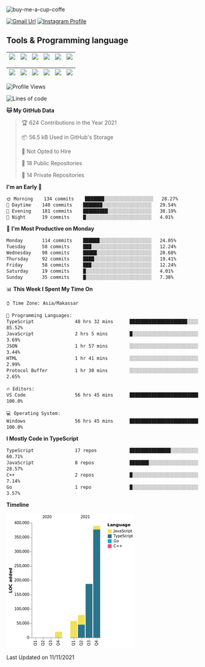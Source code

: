 
![buy-me-a-cup-coffe](https://www.buymeacoffee.com/assets/img/guidelines/download-assets-sm-1.svg)

[![Gmail Url](https://img.shields.io/twitter/url?label=aaulia.raahman@gmail.com&logo=gmail&style=social&url=http%3A%2F%2Fmailto%3Acontact.aaulia.raahman@gmail.com)](mailto:aaulia.raahman@gmail.com) [![Instagram Profile](https://img.shields.io/twitter/url?label=auliyrhman&logo=instagram&style=social&url=https://www.instagram.com/auliyrhman/)](https://www.instagram.com/auliyrhman)

## Tools & Programming language

| [<img src="https://upload.wikimedia.org/wikipedia/commons/4/4c/Typescript_logo_2020.svg" width="50">]() | [<img src="https://cdn.svgporn.com/logos/javascript.svg" width="50">]() | [<img src="https://cdn.svgporn.com/logos/mysql.svg" width="50">]() | <img src="https://cdn.svgporn.com/logos/firebase.svg" width="50"/> | <img src="https://cdn.svgporn.com/logos/mongodb.svg" width="50"/> | <img src="https://cdn.worldvectorlogo.com/logos/c.svg" width="50"/> |
| ------------------------------------------------------------------------------------------------------- | ----------------------------------------------------------------------- | --------------------------------------------------------------------------------------------- | ------------------------------------------------------------------ | ----------------------------------------------------------- | ------------------------------------------------------------------ |

| [<img src="https://www.svgrepo.com/show/306460/nestjs.svg" width="50">]() | [<img src="https://camo.githubusercontent.com/8ac3f7b51de4853384673841868d1c6eb9de77c3b44a891dc53ff9ec27457d3f/68747470733a2f2f636e63662d6272616e64696e672e6e65746c6966792e6170702f696d672f70726f6a656374732f677270632f686f72697a6f6e74616c2f636f6c6f722f677270632d686f72697a6f6e74616c2d636f6c6f722e737667" width="50">]() | [<img src="https://upload.wikimedia.org/wikipedia/commons/8/8e/Nextjs-logo.svg" width="50">]() | [<img src="https://upload.wikimedia.org/wikipedia/commons/a/a7/React-icon.svg" width="50">]() |  [<img src="https://upload.wikimedia.org/wikipedia/commons/d/d9/Node.js_logo.svg" width="50">]() | [<img src="https://cdn.svgporn.com/logos/express.svg" width="50">]() |
| ---------------------------------------------------------------------------------------------- | --------------------------------------------------------------------------------------------------------------------------------------------------------------------------------------------------------------------------------------------------------------------------------------------------------------------------- | ------------------------------------------------------------------------- | ------------------------------------------------------------------- | ------------------------------------------------------------------- | ------------------------------------------------------------------- |


<!--
**aulyarahman/aulyarahman** is a ✨ _special_ ✨ repository because its `README.md` (this file) appears on your GitHub profile.

Here are some ideas to get you started:

- 🔭 I’m currently working on ...
- 🌱 I’m currently learning ...
- 👯 I’m looking to collaborate on ...
- 🤔 I’m looking for help with ...
- 💬 Ask me about ...
- 📫 How to reach me: ...
- 😄 Pronouns: ...
- ⚡ Fun fact: ...
-->

<!--START_SECTION:waka-->
![Profile Views](http://img.shields.io/badge/Profile%20Views-0-blue)

![Lines of code](https://img.shields.io/badge/From%20Hello%20World%20I%27ve%20Written-732937%20lines%20of%20code-blue)

**🐱 My GitHub Data** 

> 🏆 624 Contributions in the Year 2021
 > 
> 📦 56.5 kB Used in GitHub's Storage 
 > 
> 🚫 Not Opted to Hire
 > 
> 📜 18 Public Repositories 
 > 
> 🔑 14 Private Repositories  
 > 
**I'm an Early 🐤** 

```text
🌞 Morning    134 commits    ███████░░░░░░░░░░░░░░░░░░   28.27% 
🌆 Daytime    140 commits    ███████░░░░░░░░░░░░░░░░░░   29.54% 
🌃 Evening    181 commits    █████████░░░░░░░░░░░░░░░░   38.19% 
🌙 Night      19 commits     █░░░░░░░░░░░░░░░░░░░░░░░░   4.01%

```
📅 **I'm Most Productive on Monday** 

```text
Monday       114 commits    ██████░░░░░░░░░░░░░░░░░░░   24.05% 
Tuesday      58 commits     ███░░░░░░░░░░░░░░░░░░░░░░   12.24% 
Wednesday    98 commits     █████░░░░░░░░░░░░░░░░░░░░   20.68% 
Thursday     92 commits     ████░░░░░░░░░░░░░░░░░░░░░   19.41% 
Friday       58 commits     ███░░░░░░░░░░░░░░░░░░░░░░   12.24% 
Saturday     19 commits     █░░░░░░░░░░░░░░░░░░░░░░░░   4.01% 
Sunday       35 commits     █░░░░░░░░░░░░░░░░░░░░░░░░   7.38%

```


📊 **This Week I Spent My Time On** 

```text
⌚︎ Time Zone: Asia/Makassar

💬 Programming Languages: 
TypeScript               48 hrs 32 mins      █████████████████████░░░░   85.52% 
JavaScript               2 hrs 5 mins        █░░░░░░░░░░░░░░░░░░░░░░░░   3.69% 
JSON                     1 hr 57 mins        ░░░░░░░░░░░░░░░░░░░░░░░░░   3.44% 
HTML                     1 hr 41 mins        ░░░░░░░░░░░░░░░░░░░░░░░░░   2.99% 
Protocol Buffer          1 hr 30 mins        ░░░░░░░░░░░░░░░░░░░░░░░░░   2.65%

🔥 Editors: 
VS Code                  56 hrs 45 mins      █████████████████████████   100.0%

💻 Operating System: 
Windows                  56 hrs 45 mins      █████████████████████████   100.0%

```

**I Mostly Code in TypeScript** 

```text
TypeScript               17 repos            ███████████████░░░░░░░░░░   60.71% 
JavaScript               8 repos             ███████░░░░░░░░░░░░░░░░░░   28.57% 
C++                      2 repos             █░░░░░░░░░░░░░░░░░░░░░░░░   7.14% 
Go                       1 repo              █░░░░░░░░░░░░░░░░░░░░░░░░   3.57%

```


**Timeline**

![Chart not found](https://raw.githubusercontent.com/aulyarahman/aulyarahman/main/charts/bar_graph.png) 


 Last Updated on 11/11/2021
<!--END_SECTION:waka-->
